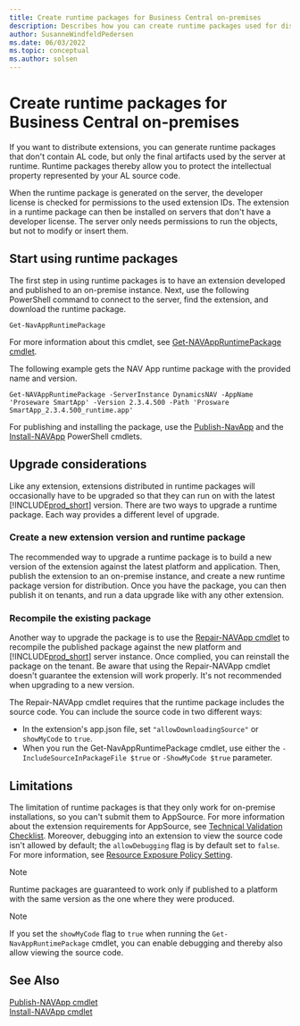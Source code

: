 ```yaml
---
title: Create runtime packages for Business Central on-premises
description: Describes how you can create runtime packages used for distribution of extensions for Business Central.
author: SusanneWindfeldPedersen
ms.date: 06/03/2022
ms.topic: conceptual
ms.author: solsen
---
```


# Create runtime packages for Business Central on-premises

If you want to distribute extensions, you can generate runtime packages that don't contain AL code, but only the final artifacts used by the server at runtime. Runtime packages thereby allow you to protect the intellectual property represented by your AL source code. 

When the runtime package is generated on the server, the developer license is checked for permissions to the used extension IDs. The extension in a runtime package can then be installed on servers that don't have a developer license. The server only needs permissions to run the objects, but not to modify or insert them. 

## Start using runtime packages

The first step in using runtime packages is to have an extension developed and published to an on-premise instance.
Next, use the following PowerShell command to connect to the server, find the extension, and download the runtime package.

`Get-NavAppRuntimePackage`

For more information about this cmdlet, see [Get-NAVAppRuntimePackage cmdlet](/powershell/module/microsoft.dynamics.nav.apps.management/Get-NAVAppRuntimePackage?view=businesscentral-ps).

The following example gets the NAV App runtime package with the provided name and version.

`Get-NAVAppRuntimePackage -ServerInstance DynamicsNAV -AppName 'Proseware SmartApp' -Version 2.3.4.500 -Path 'Prosware SmartApp_2.3.4.500_runtime.app'`

For publishing and installing the package, use the [Publish-NavApp](/powershell/module/microsoft.dynamics.nav.apps.management/publish-navapp) and the [Install-NAVApp](/powershell/module/microsoft.dynamics.nav.apps.management/install-navapp) PowerShell cmdlets. 

## Upgrade considerations

Like any extension, extensions distributed in runtime packages will occasionally have to be upgraded so that they can run on with the latest [!INCLUDE[prod_short](../includes/prod_short.md)] version. There are two ways to upgrade a runtime package. Each way provides a different level of upgrade.

### Create a new extension version and runtime package

The recommended way to upgrade a runtime package is to build a new version of the extension against the latest platform and application. Then, publish the extension to an on-premise instance, and create a new runtime package version for distribution. Once you have the package, you can then publish it on tenants, and run a data upgrade like with any other extension.

### Recompile the existing package

Another way to upgrade the package is to use the [Repair-NAVApp cmdlet](/powershell/module/microsoft.dynamics.nav.apps.management/repair-navapp) to recompile the published package against the new platform and [!INCLUDE[prod_short](../includes/prod_short.md)] server instance. Once complied, you can reinstall the package on the tenant. Be aware that using the Repair-NAVApp cmdlet doesn't guarantee the extension will work properly. It's not recommended when upgrading to a new version. 

The Repair-NAVApp cmdlet requires that the runtime package includes the source code. You can include the source code in two different ways:

- In the extension's app.json file, set `"allowDownloadingSource"` or `showMyCode` to `true`. 
- When you run the Get-NavAppRuntimePackage cmdlet, use either the `-IncludeSourceInPackageFile $true` or `-ShowMyCode $true` parameter.

## Limitations

The limitation of runtime packages is that they only work for on-premise installations, so you can't submit them to AppSource. For more information about the extension requirements for AppSource, see [Technical Validation Checklist](devenv-checklist-submission.md). Moreover, debugging into an extension to view the source code isn't allowed by default; the `allowDebugging` flag is by default set to `false`. For more information, see [Resource Exposure Policy Setting](devenv-security-settings-and-ip-protection.md).

> [!NOTE]  
> Runtime packages are guaranteed to work only if published to a platform with the same version as the one where they were produced.

> [!NOTE]  
> If you set the `showMyCode` flag to `true` when running the `Get-NavAppRuntimePackage` cmdlet, you can enable debugging and thereby also allow viewing the source code.

## See Also

[Publish-NAVApp cmdlet](/powershell/module/microsoft.dynamics.nav.apps.management/publish-navapp)  
[Install-NAVApp cmdlet](/powershell/module/microsoft.dynamics.nav.apps.management/install-navapp)